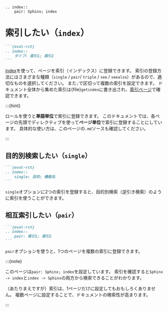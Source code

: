 ```{eval-rst}
.. index::
    pair: Sphinx; index
```

# 索引したい（``index``）

````md
```{eval-rst}
.. index::
    タイプ: 索引1; 索引2
```
````

[index](https://www.sphinx-doc.org/ja/master/usage/restructuredtext/directives.html#index-generating-markup)を使って、ページを索引（インデックス）に登録できます。
索引の登録方法にはさまざまな種類（``single`` / ``pair``/  ``triple`` / ``see`` / ``seealso``）があるので、適切なものを選択してください。
また``;``で区切って複数の索引を設定できます。
ドキュメント全体から集めた索引は{file}``getindex``に書き出され、[索引ページ](genindex)で確認できます。

:::{hint}

ロールを使うと**単語単位**で索引に登録できます。
このドキュメントでは、各ページの先頭でディレクティブを使って**ページ単位**で索引に登録することにしています。
具体的な使い方は、このページの``.md``ソースも確認してください。

:::

## 目的別検索したい（``single``）

````md
```{eval-rst}
.. index::
    single: 目的; 機能名
```
````

``single``オプションに2つの索引を登録すると、目的別検索（逆引き検索）のように索引を使うことができます。

## 相互索引したい（``pair``）

````md
```{eval-rst}
.. index::
    pair: 索引1; 索引2
```
````

``pair``オプションを使うと、1つのページを複数の索引に登録できます。

:::{note}

このページは``pair: Sphinx; index``を設定しています。
索引を確認すると``Sphinx -> index``と``index -> Sphinx``の両方から検索できることがわかります。

（あたりまえですが）索引は、1ページだけに設定してもおもしろくありません。
複数ページに設定することで、ドキュメントの検索性が高まります。

:::
